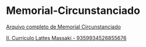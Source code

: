 # Memorial-Circunstanciado
[Arquivo completo de Memorial Circunstanciado](https://github.com/massakiigarashi1/Memorial-Circunstanciado/blob/main/Memorial%20Circunstanciado%20-%20MASSAKI%20DE%20OLIVEIRA%20IGARASHI%20-%202024.pdf)

[II. Currículo Lattes Massaki - 9359934526855676](https://lattes.cnpq.br/9359934526855676)
